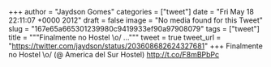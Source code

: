
+++
author = "Jaydson Gomes"
categories = ["tweet"]
date = "Fri May 18 22:11:07 +0000 2012"
draft = false
image = "No media found for this Tweet"
slug = "167e65a665301239980c9419933ef90a97908079"
tags = ["tweet"]
title = """Finalmente no Hostel &#92;o/ ..."""
tweet = true
tweet_url = "https://twitter.com/jaydson/status/203608682624327681"
+++
Finalmente no Hostel \o/ (@ America del Sur Hostel) http://t.co/F8mBPbPc
